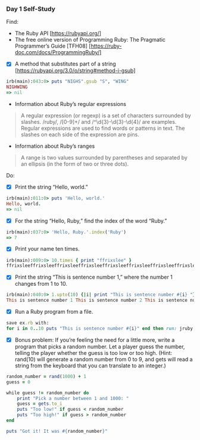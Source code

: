 ### Day 1 Self-Study

Find:
- The Ruby API [https://rubyapi.org/]
- The free online version of Programming Ruby: The Pragmatic Programmer’s Guide [TFH08] [https://ruby-doc.com/docs/ProgrammingRuby/]
- [x] A method that substitutes part of a string [https://rubyapi.org/3.0/o/string#method-i-gsub]
```ruby
irb(main):043:0> puts "NIGHS".gsub "S", "WING"
NIGHWING
=> nil
```
- Information about Ruby’s regular expressions
> A regular expression (or regexp) is a set of characters surrounded by slashes.
> /ruby/, /[0-9]+/ and /^\d{3}-\d{3}-\d{4}/ are examples.
> Regular expressions are used to find words or patterns in text. The slashes on each side of the expression are pins.
- Information about Ruby’s ranges
> A range is two values surrounded by parentheses and separated by an ellipsis (in the form of two or three dots).

Do: 
- [x] Print the string “Hello, world.”
```ruby
irb(main):011:0> puts 'Hello, world.'
Hello, world.
=> nil
```
- [x] For the string “Hello, Ruby,” find the index of the word “Ruby.”
```ruby
irb(main):037:0> 'Hello, Ruby.'.index('Ruby')
=> 7
```
- [x] Print your name ten times.
```ruby
irb(main):009:0> 10.times { print "ffrixslee" }
ffrixsleeffrixsleeffrixsleeffrixsleeffrixsleeffrixsleeffrixsleeffrixsleeffrixsleeffrixslee=> 10
```
- [x] Print the string “This is sentence number 1,” where the number 1 changes from 1 to 10.
```ruby
irb(main):040:0> 1.upto(10) {|i| print "This is sentence number #{i} "}  
This is sentence number 1 This is sentence number 2 This is sentence number 3 This is sentence number 4 This is sentence number 5 This is sentence number 6 This is sentence number 7 This is sentence number 8 This is sentence number 9 This is sentence number 10 => 1
```
- [x] Run a Ruby program from a file.
```ruby
save ex.rb with:
for i in 0..10 puts "This is sentence number #{i}" end then run: jruby ex.rb
```
- [x] Bonus problem: If you’re feeling the need for a little more, write a program that picks a random number. Let a player guess the number, telling the player whether the guess is too low or too high.
(Hint: rand(10) will generate a random number from 0 to 9, and gets will read a string from the keyboard that you can translate to an integer.)
```ruby
random_number = rand(1000) + 1
guess = 0

while guess != random_number do
    print "Pick a number between 1 and 1000: "
    guess = gets.to_i
    puts "Too low!" if guess < random_number
    puts "Too high!" if guess > random_number
end

puts "Got it! It was #{random_number}"
```